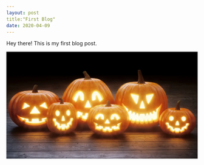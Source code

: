 ```yaml
---
layout: post
title:"First Blog"
date: 2020-04-09
---
```


Hey there! This is my first blog post.

![Image](https://github.com/sallyakuffo/sallyakuffo.github.io/blob/master/images/JackOLanterns.png?raw=true)
